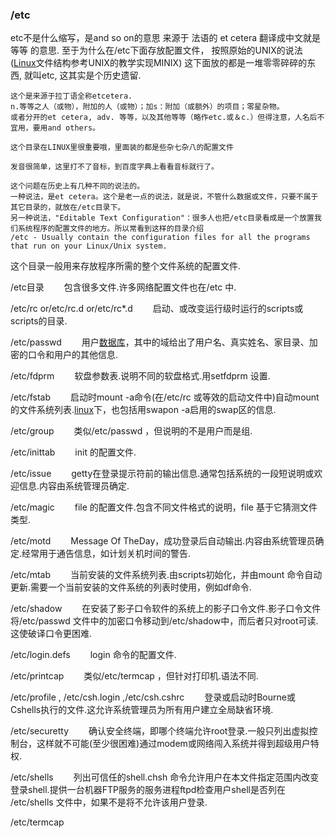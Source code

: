 ### /etc 

etc不是什么缩写，是and so on的意思 来源于 法语的 et cetera 翻译成中文就是 等等 的意思. 至于为什么在/etc下面存放配置文件， 按照原始的UNIX的说法([Linux](http://lib.csdn.net/base/linux)文件结构参考UNIX的教学实现MINIX) 这下面放的都是一堆零零碎碎的东西, 就叫etc, 这其实是个历史遗留.

```
这个是来源于拉丁语全称etcetera.
n.等等之人（或物），附加的人（或物）；加s：附加（或额外）的项目；零星杂物。
或者分开的et cetera, adv. 等等，以及其他等等（略作etc.或＆c.）但得注意，人名后不宜用，要用and others。

这个目录在LINUX里很重要哦，里面装的都是些杂七杂八的配置文件

发音很简单，这里打不了音标，到百度字典上看看音标就行了。
```

 

```
这个问题在历史上有几种不同的说法的。
一种说法，是et cetera。这个是老一点的说法，就是说，不管什么数据或文件，只要不属于其它目录的，就放在/etc目录下。
另一种说法，"Editable Text Configuration"：很多人也把/etc目录看成是一个放置我们系统程序的配置文件的地方。所以常看到这样的目录介绍
/etc - Usually contain the configuration files for all the programs that run on your Linux/Unix system.
```

 

 

这个目录一般用来存放程序所需的整个文件系统的配置文件.

 

/etc目录
　　包含很多文件.许多网络配置文件也在/etc 中. 

/etc/rc  or/etc/rc.d  or/etc/rc*.d 
　　启动、或改变运行级时运行的scripts或scripts的目录. 

/etc/passwd 
　　用户[数据库](http://lib.csdn.net/base/mysql)，其中的域给出了用户名、真实姓名、家目录、加密的口令和用户的其他信息. 

/etc/fdprm 
　　软盘参数表.说明不同的软盘格式.用setfdprm 设置.

/etc/fstab 
　　启动时mount -a命令(在/etc/rc 或等效的启动文件中)自动mount的文件系统列表.[linux](http://lib.csdn.net/base/linux)下，也包括用swapon -a启用的swap区的信息.

/etc/group 
　　类似/etc/passwd ，但说明的不是用户而是组. 

/etc/inittab 
　　init 的配置文件. 

/etc/issue 
　　getty在登录提示符前的输出信息.通常包括系统的一段短说明或欢迎信息.内容由系统管理员确定. 

/etc/magic 
　　file 的配置文件.包含不同文件格式的说明，file 基于它猜测文件类型.


/etc/motd 
　　Message Of TheDay，成功登录后自动输出.内容由系统管理员确定.经常用于通告信息，如计划关机时间的警告. 

/etc/mtab 
　　当前安装的文件系统列表.由scripts初始化，并由mount 命令自动更新.需要一个当前安装的文件系统的列表时使用，例如df命令. 

/etc/shadow 
　　在安装了影子口令软件的系统上的影子口令文件.影子口令文件将/etc/passwd 文件中的加密口令移动到/etc/shadow中，而后者只对root可读.这使破译口令更困难. 

/etc/login.defs 
　　login 命令的配置文件. 

/etc/printcap 
　　类似/etc/termcap ，但针对打印机.语法不同. 

/etc/profile , /etc/csh.login ,/etc/csh.cshrc 
　　登录或启动时Bourne或Cshells执行的文件.这允许系统管理员为所有用户建立全局缺省环境. 

/etc/securetty 
　　确认安全终端，即哪个终端允许root登录.一般只列出虚拟控制台，这样就不可能(至少很困难)通过modem或网络闯入系统并得到超级用户特权. 

/etc/shells 
　　列出可信任的shell.chsh 命令允许用户在本文件指定范围内改变登录shell.提供一台机器FTP服务的服务进程ftpd检查用户shell是否列在 /etc/shells 文件中，如果不是将不允许该用户登录. 

/etc/termcap 